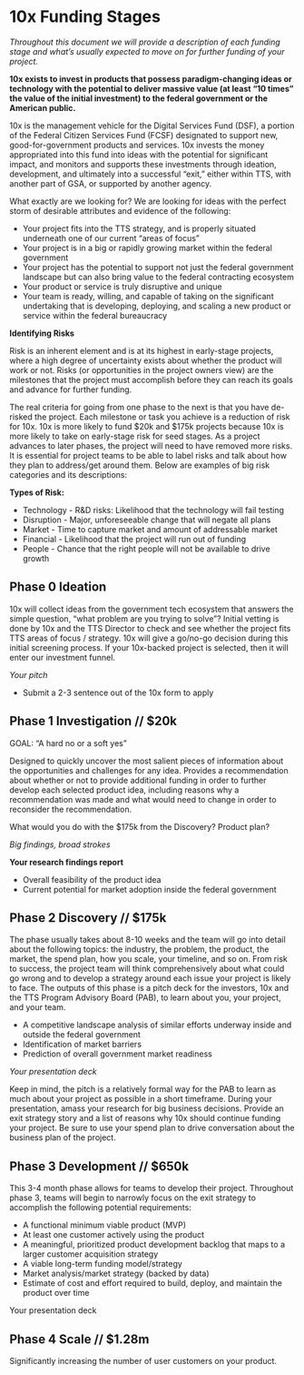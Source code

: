# 10x Funding Stages

*Throughout this document we will provide a description of each funding stage and what’s usually expected to move on for further funding of your project.*

**10x exists to invest in products that possess paradigm-changing ideas or technology with the potential to deliver massive value (at least “10 times” the value of the initial investment) to the federal government or the American public.**

10x is the management vehicle for the Digital Services Fund (DSF), a portion of the Federal Citizen Services Fund (FCSF) designated to support new, good-for-government products and services. 10x invests the money appropriated into this fund into ideas with the potential for significant impact, and monitors and supports these investments through ideation, development, and ultimately into a successful “exit,” either within TTS, with another part of GSA, or supported by another agency.

What exactly are we looking for? We are looking for ideas with the perfect storm of desirable attributes and evidence of the following:

* Your project fits into the TTS strategy, and is properly situated underneath one of our current “areas of focus”
* Your project is in a big or rapidly growing market within the federal government
* Your project has the potential to support not just the federal government landscape but can also bring value to the federal contracting ecosystem
* Your product or service is truly disruptive and unique
* Your team is ready, willing, and capable of taking on the significant undertaking that is developing, deploying, and scaling a new product or service within the federal bureaucracy

**Identifying Risks**

Risk is an inherent element and is at its highest in early-stage projects, where a high degree of uncertainty exists about whether the product will work or not. Risks (or opportunities in the project owners view) are the milestones that the project must accomplish before they can reach its goals and advance for further funding.

The real criteria for going from one phase to the next is that you have de-risked the project. Each milestone or task you achieve is a reduction of risk for 10x. 10x is more likely to fund $20k and $175k projects because 10x is more likely to take on early-stage risk for seed stages. As a project advances to later phases, the project will need to have removed more risks. It is essential for project teams to be able to label risks and talk about how they plan to address/get around them. Below are examples of big risk categories and its descriptions:

**Types of Risk:**
* Technology - R&D risks: Likelihood that the technology will fail testing
* Disruption - Major, unforeseeable change that will negate all plans
* Market - Time to capture market and amount of addressable market
* Financial - Likelihood that the project will run out of funding
* People - Chance that the right people will not be available to drive growth

## Phase 0 **Ideation**
10x will collect ideas from the government tech ecosystem that answers the simple question, “what problem are you trying to solve”? Initial vetting is done by 10x and the TTS Director to check and see whether the project fits TTS areas of focus / strategy. 10x will give a go/no-go decision during this initial screening process. If your 10x-backed project is selected, then it will enter our investment funnel. 

*Your pitch*
* Submit a 2-3 sentence out of the 10x form to apply

## Phase 1 **Investigation** // $20k

GOAL: “A hard no or a soft yes”

Designed to quickly uncover the most salient pieces of information about the opportunities and challenges for any idea. Provides a recommendation about whether or not to provide additional funding in order to further develop each selected product idea, including reasons why a recommendation was made and what would need to change in order to reconsider the recommendation. 

What would you do with the $175k from the Discovery? Product plan?

*Big findings, broad strokes*

**Your research findings report**
* Overall feasibility of the product idea
* Current potential for market adoption inside the federal government

## Phase 2 **Discovery** // $175k
The phase usually takes about 8-10 weeks and the team will go into detail about the following topics: the industry, the problem, the product, the market, the spend plan, how you scale, your timeline, and so on. From risk to success, the project team will think comprehensively about what could go wrong and to develop a strategy around each issue your project is likely to face. The outputs of this phase is a pitch deck for the investors, 10x and the TTS Program Advisory Board (PAB), to learn about you, your project, and your team. 

* A competitive landscape analysis of similar efforts underway inside and outside the federal government
* Identification of market barriers
* Prediction of overall government market readiness

*Your presentation deck*

Keep in mind, the pitch is a relatively formal way for the PAB to learn as much about your project as possible in a short timeframe. During your presentation, amass your research for big business decisions. Provide an exit strategy story and a list of reasons why 10x should continue funding your project. Be sure to use your spend plan to drive conversation about the business plan of the project. 

## Phase 3 **Development** // $650k
This 3-4 month phase allows for teams to develop their project. Throughout phase 3, teams will begin to narrowly focus on the exit strategy to accomplish the following potential requirements:

* A functional minimum viable product (MVP)
* At least one customer actively using the product
* A meaningful, prioritized product development backlog that maps to a larger customer acquisition strategy
* A viable long-term funding model/strategy
* Market analysis/market strategy (backed by data)
* Estimate of cost and effort required to build, deploy, and maintain the product over time

Your presentation deck

## Phase 4 **Scale** // $1.28m
Significantly increasing the number of user customers on your product. 


